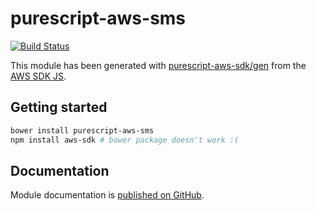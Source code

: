 # purescript-aws-sms

[![Build Status](https://app.wercker.com/status/5909b9e96d1080804b17a28f72f87b6b/s/master)](https://app.wercker.com/project/byKey/5909b9e96d1080804b17a28f72f87b6b)

This module has been generated with [purescript-aws-sdk/gen](https://github.com/purescript-aws-sdk/gen) from the [AWS SDK JS](https://github.com/aws/aws-sdk-js).

## Getting started

```sh
bower install purescript-aws-sms
npm install aws-sdk # bower package doesn't work :(
```

## Documentation

Module documentation is [published on GitHub](https://github.com/purescript-aws-sdk/purescript-aws-sms/tree/master/docs).

